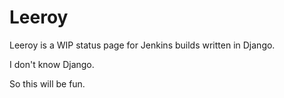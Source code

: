 Leeroy
===

Leeroy is a WIP status page for Jenkins builds written in Django.

I don't know Django.

So this will be fun.
